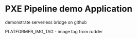 # PXE Pipeline demo Application

demonstrate serverless bridge on github

PLATFORMER_IMG_TAG  - image tag from rudder